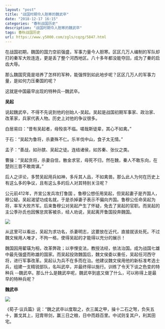 ```yaml
---
layout: "post"
title: "战国时期令人胆寒的魏武卒"
date: "2018-12-17 16:15"
categories: "春秋战国历史"
description: "战国时期令人胆寒的魏武卒"
tags: 春秋战国历史
url: https://www.y5000.com/zgls/cqzg/5847.html
---
```






在战国初期，魏国的国力空前强盛，军事力量今人胆寒。区区几万人编制的军队却打的秦军大败连连，更是丢了整个河西地区。八十多年都没能夺回，成为了秦的启齿大辱。

那么魏国究竟是培养了怎样的军种，能强悍到如此地步呢？区区几万人的军事力量，是如何力压秦国的呢？

这就是中国最早出现的特种兵--魏武卒。

**吴起**

说起魏武卒，不得不先说到他的创始人-吴起。吴起是战国初期军事家、政治家、改革家，兵家代表人物。历史上对他的争议很多。

白居易曰：“昔有吴起者，母殁丧不临。嗟哉斯徒辈，其心不如禽。”

于石：“吴起为鲁将，杀妻殊不仁。乐羊伐中山，食子太无情。”

孟子：“善战，如孙膑、吴起之徒。连结诸侯，如苏秦、张仪之类。

曹操：“吴起贪将，杀妻自信，散金求官，母死不归，然在魏，秦人不敢东向，在楚则三晋不敢南谋。”

后人之评论，多赞吴起用兵如神，多斥其人品，不如禽兽。那么此人为何在历史上有这么多的争议，且有这么多的后人对其特别关注呢？

公元前412年，齐宣公发兵攻打鲁国
。鲁穆公想任用吴起，但吴起妻子是齐国人，穆公疑。吴起渴望功成名就，于是杀掉妻子表示不偏向齐国。鲁穆公任命吴起为将，率军大败齐军。后来鲁穆公对吴起产生了怀疑，免去了吴起的官职。而吴起的主公季孙氏也因懈怠宾客被杀，经人劝说，吴起离开鲁国投奔魏国。

![](https://img.y5000.com/uploads/allimg/161124/8-161124161520648.jpg)

从这里可以看出，吴起为求功名，杀妻明志，这要放在近代，直接就该处死。不过魏文候用人唯才，不拘一格，使得吴起的才能得以充分的展示！

魏国因用翟璜为相，改革弊政；以李悝变法，教授法经，依法治国。成为战国七雄中最先强盛而称雄的国家。而吴起投效魏国后，魏文侯委以重任，吴起任河西守将，进行军事改革。吴起认为兵不在多而在治。他建议魏文侯用他的新标准考选士兵，组建一支精锐部队，名叫武卒，并最终得以施行。训练了令天下谈之色变的特种兵
--魏武卒。那么什么是魏武卒呢，魏武卒到底又做了什么，可以称得上是最早的特种兵呢？

**魏武卒**

![](https://img.y5000.com/uploads/allimg/161124/8-161124161511E9.jpg)

《荀子·议兵篇》说：“魏之武卒以度取之，衣三属之甲，操十二石之弩，负矢五十，置戈其上，冠胄带剑，赢三日之粮，日中而趋百里。中试则复其户，利其田宅。
